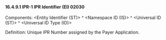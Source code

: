 #### 16.4.9.1 IPR-1 IPR Identifier (EI) 02030

Components: &lt;Entity Identifier (ST)> ^ &lt;Namespace ID (IS)> ^ &lt;Universal ID (ST)> ^ &lt;Universal ID Type (ID)>

Definition: Unique IPR Number assigned by the Payer Application.
